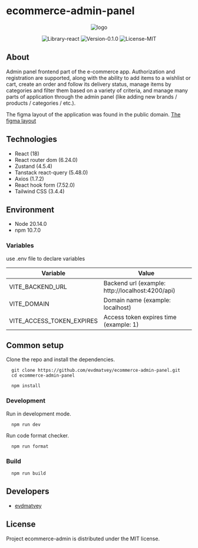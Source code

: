 # ecommerce-admin-panel

<p align="center">
  <img src="https://i.ibb.co/TBM45pT/logo.png" alt="logo">
</p>

<p align="center">
  <img src="https://img.shields.io/badge/Library-react-blue%3Fstyle%3Dflat" alt="Library-react"/>
  <img src="https://img.shields.io/badge/Version-0.1.0-purple?style=flat" alt="Version-0.1.0"/>
  <img src="https://img.shields.io/badge/License-MIT-green?style=flat" alt="License-MIT"/>
</p>

## About

Admin panel frontend part of the e-commerce app. Authorization and registration are supported, along with the ability to add items to a wishlist or cart, create an order and follow its delivery status, manage items by categories and filter them based on a variety of criteria, and manage many parts of application through the admin panel (like adding new brands / products / categories / etc.).

The figma layout of the application was found in the public domain. [The figma layout](https://www.figma.com/community/file/1376901695536369893)

## Technologies

- React (18)
- React router dom (6.24.0)
- Zustand (4.5.4)
- Tanstack react-query (5.48.0)
- Axios (1.7.2)
- React hook form (7.52.0)
- Tailwind CSS (3.4.4)

## Environment

- Node 20.14.0
- npm 10.7.0

### Variables

use .env file to declare variables

| Variable                  | Value                                            |
| ------------------------- | ------------------------------------------------ |
| VITE_BACKEND_URL          | Backend url (example: http://localhost:4200/api) |
| VITE_DOMAIN               | Domain name (example: localhost)                 |
| VITE_ACCESS_TOKEN_EXPIRES | Access token expires time (example: 1)           |

## Common setup

Clone the repo and install the dependencies.

```
  git clone https://github.com/evdmatvey/ecommerce-admin-panel.git
  cd ecommerce-admin-panel
```

```
  npm install
```

### Development

Run in development mode.

```
  npm run dev
```

Run code format checker.

```
  npm run format
```

### Build

```
  npm run build
```

## Developers

- [evdmatvey](https://github.com/evdmatvey)

## License

Project ecommerce-admin is distributed under the MIT license.
